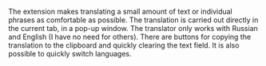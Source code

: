 The extension makes translating a small amount of text or individual phrases as comfortable as possible. The translation is carried out directly in the current tab, in a pop-up window. The translator only works with Russian and English (I have no need for others). There are buttons for copying the translation to the clipboard and quickly clearing the text field. It is also possible to quickly switch languages.
